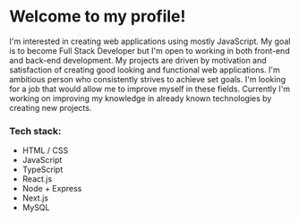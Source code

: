 <h1>Welcome to my profile! </h1>
<p>I'm interested in creating web applications using mostly JavaScript. My goal is to become Full Stack Developer but I'm open to working in both front-end and back-end development. My projects are driven by motivation and satisfaction of creating good looking and functional web applications. I'm ambitious person who consistently strives to achieve set goals. I'm looking for a job that would allow me to improve myself in these fields. Currently I'm working on improving my knowledge in already known technologies by creating new projects.</p>
<h3>Tech stack:</h3>
<ul>
<li>HTML / CSS</li>
<li>JavaScript</li>
  <li>TypeScript</li>
<li>React.js</li>
<li>Node + Express</li>
<li>Next.js</li>
<li>MySQL</li>
</ul>



